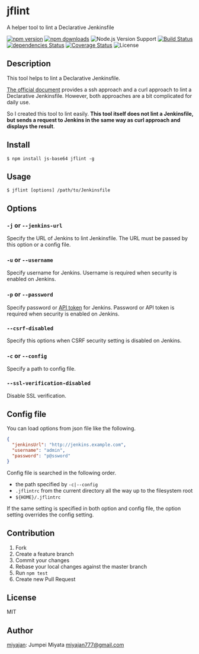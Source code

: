 # jflint

A helper tool to lint a Declarative Jenkinsfile

[![npm version](https://img.shields.io/npm/v/jflint.svg)](https://www.npmjs.com/package/jflint)
[![npm downloads](https://img.shields.io/npm/dm/jflint.svg)](https://www.npmjs.com/package/jflint)
![Node.js Version Support](https://img.shields.io/badge/Node.js%20support-v4–v7-brightgreen.svg)
[![Build Status](https://travis-ci.org/miyajan/jflint.svg?branch=master)](https://travis-ci.org/miyajan/jflint)
[![dependencies Status](https://david-dm.org/miyajan/jflint/status.svg)](https://david-dm.org/miyajan/jflint)
[![Coverage Status](https://coveralls.io/repos/github/miyajan/jflint/badge.svg?branch=master)](https://coveralls.io/github/miyajan/jflint?branch=master)
![License](https://img.shields.io/npm/l/jflint.svg)

## Description

This tool helps to lint a Declarative Jenkinsfile.

[The official document](https://github.com/jenkinsci/pipeline-model-definition-plugin/wiki/Validating-(or-linting)-a-Declarative-Jenkinsfile-from-the-command-line) provides a ssh approach and a curl approach to lint a Declarative Jenkinsfile. However, both approaches are a bit complicated for daily use.

So I created this tool to lint easily. **This tool itself does not lint a Jenkinsfile, but sends a request to Jenkins in the same way as curl approach and displays the result**.

## Install

```
$ npm install js-base64 jflint -g
```

## Usage

```
$ jflint [options] /path/to/Jenkinsfile
```

## Options

### ```-j``` or ```--jenkins-url```

Specify the URL of Jenkins to lint Jenkinsfile. The URL must be passed by this option or a config file.

### ```-u``` or ```--username```

Specify username for Jenkins. Username is required when security is enabled on Jenkins.

### ```-p``` or ```--password```

Specify password or [API token](https://wiki.jenkins-ci.org/display/JENKINS/Authenticating+scripted+clients) for Jenkins. Password or API token is required when security is enabled on Jenkins.

### ```--csrf-disabled```

Specify this options when CSRF security setting is disabled on Jenkins.

### ```-c``` or ```--config```

Specify a path to config file.

### ```--ssl-verification-disabled```

Disable SSL verification.

## Config file

You can load options from json file like the following.

```json
{
  "jenkinsUrl": "http://jenkins.example.com",
  "username": "admin",
  "password": "p@ssword"
}
```

Config file is searched in the following order.

* the path specified by ```-c|--config```
* ```.jflintrc``` from the current directory all the way up to the filesystem root
* ```${HOME}/.jflintrc```

If the same setting is specified in both option and config file, the option setting overrides the config setting.

## Contribution

1. Fork
2. Create a feature branch
3. Commit your changes
4. Rebase your local changes against the master branch
5. Run `npm test`
6. Create new Pull Request

## License

MIT

## Author

[miyajan](https://github.com/miyajan): Jumpei Miyata miyajan777@gmail.com
